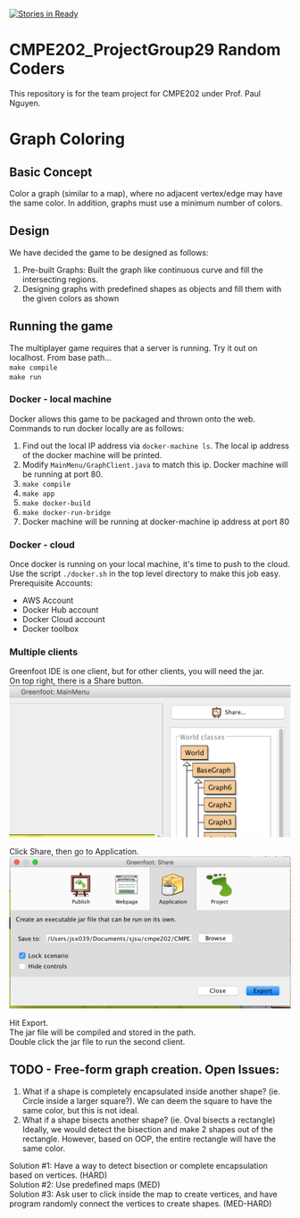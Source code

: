 [![Stories in Ready](https://badge.waffle.io/veereshkamble/CMPE202_ProjectGroup29.png?label=ready&title=Ready)](https://waffle.io/veereshkamble/CMPE202_ProjectGroup29)
# CMPE202_ProjectGroup29 Random Coders
This repository is for the team project for CMPE202 under Prof. Paul Nguyen.  

# Graph Coloring  

## Basic Concept  
Color a graph (similar to a map), where no adjacent vertex/edge may have the same color.  In addition, graphs must use a minimum number of colors.  

## Design

We have decided the game to be designed as follows:  
1. Pre-built Graphs: Built the graph like continuous curve and fill the intersecting regions.  
2. Designing graphs with predefined shapes as objects and fill them with the given colors as shown  

## Running the game  

The multiplayer game requires that a server is running.  Try it out on localhost.
From base path...  
`make compile`  
`make run`  

### Docker -  local machine
Docker allows this game to be packaged and thrown onto the web.
Commands to run docker locally are as follows:  

1. Find out the local IP address via `docker-machine ls`.  The local ip address of the docker machine will be printed.  
2. Modify `MainMenu/GraphClient.java` to match this ip.  Docker machine will be running at port 80.
2. `make compile`  
3. `make app`  
4. `make docker-build`  
5. `make docker-run-bridge`
6. Docker machine will be running at docker-machine ip address at port 80  

### Docker - cloud
Once docker is running on your local machine, it's time to push to the cloud.
Use the script `./docker.sh` in the top level directory to make this job easy.
Prerequisite Accounts:
* AWS Account  
* Docker Hub account  
* Docker Cloud account  
* Docker toolbox  


### Multiple clients
Greenfoot IDE is one client, but for other clients, you will need the jar.  
On top right, there is a Share button.  
![Share button](./share.png)

Click Share, then go to Application.  
![Greenfoot export screen](./export.png)

Hit Export.  
The jar file will be compiled and stored in the path.  
Double click the jar file to run the second client.  




## TODO - Free-form graph creation.  Open Issues:  

1. What if a shape is completely encapsulated inside another shape?  (ie. Circle inside a larger square?).  We can deem the square to have the same color, but this is not ideal.  
2. What if a shape bisects another shape?  (ie. Oval bisects a rectangle)  Ideally, we would detect the bisection and make 2 shapes out of the rectangle.  However, based on OOP, the entire rectangle will have the same color.  

Solution #1: Have a way to detect bisection or complete encapsulation based on vertices.  (HARD)  
Solution #2: Use predefined maps (MED)  
Solution #3: Ask user to click inside the map to create vertices, and have program randomly connect the vertices to create shapes. (MED-HARD)  

